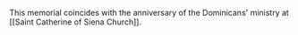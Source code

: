 This memorial coincides with the anniversary of the Dominicans' ministry at [[Saint Catherine of Siena Church]].